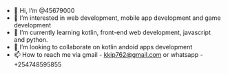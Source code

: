 - 👋 Hi, I’m @45679000
- 👀 I’m interested in web development, mobile app development and game development
- 🌱 I’m currently learning kotlin, front-end web development, javascript and python.
- 💞️ I’m looking to collaborate on kotlin andoid apps development
- 📫 How to reach me via gmail - kkip762@gmail.com or whatsapp - +254748595855

<!---
45679000/45679000 is a ✨ special ✨ repository because its `README.md` (this file) appears on your GitHub profile.
You can click the Preview link to take a look at your changes.
--->
